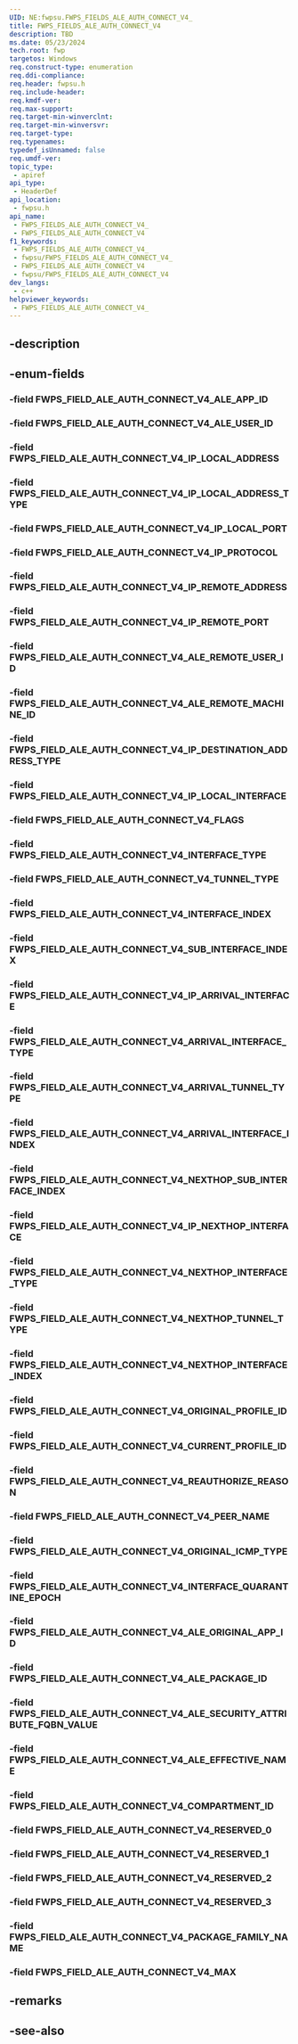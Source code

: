 ```yaml
---
UID: NE:fwpsu.FWPS_FIELDS_ALE_AUTH_CONNECT_V4_
title: FWPS_FIELDS_ALE_AUTH_CONNECT_V4
description: TBD
ms.date: 05/23/2024
tech.root: fwp
targetos: Windows
req.construct-type: enumeration
req.ddi-compliance: 
req.header: fwpsu.h
req.include-header: 
req.kmdf-ver: 
req.max-support: 
req.target-min-winverclnt: 
req.target-min-winversvr: 
req.target-type: 
req.typenames: 
typedef_isUnnamed: false
req.umdf-ver: 
topic_type:
 - apiref
api_type:
 - HeaderDef
api_location:
 - fwpsu.h
api_name:
 - FWPS_FIELDS_ALE_AUTH_CONNECT_V4_
 - FWPS_FIELDS_ALE_AUTH_CONNECT_V4
f1_keywords:
 - FWPS_FIELDS_ALE_AUTH_CONNECT_V4_
 - fwpsu/FWPS_FIELDS_ALE_AUTH_CONNECT_V4_
 - FWPS_FIELDS_ALE_AUTH_CONNECT_V4
 - fwpsu/FWPS_FIELDS_ALE_AUTH_CONNECT_V4
dev_langs:
 - c++
helpviewer_keywords:
 - FWPS_FIELDS_ALE_AUTH_CONNECT_V4_
---
```


## -description

## -enum-fields

### -field FWPS_FIELD_ALE_AUTH_CONNECT_V4_ALE_APP_ID

### -field FWPS_FIELD_ALE_AUTH_CONNECT_V4_ALE_USER_ID

### -field FWPS_FIELD_ALE_AUTH_CONNECT_V4_IP_LOCAL_ADDRESS

### -field FWPS_FIELD_ALE_AUTH_CONNECT_V4_IP_LOCAL_ADDRESS_TYPE

### -field FWPS_FIELD_ALE_AUTH_CONNECT_V4_IP_LOCAL_PORT

### -field FWPS_FIELD_ALE_AUTH_CONNECT_V4_IP_PROTOCOL

### -field FWPS_FIELD_ALE_AUTH_CONNECT_V4_IP_REMOTE_ADDRESS

### -field FWPS_FIELD_ALE_AUTH_CONNECT_V4_IP_REMOTE_PORT

### -field FWPS_FIELD_ALE_AUTH_CONNECT_V4_ALE_REMOTE_USER_ID

### -field FWPS_FIELD_ALE_AUTH_CONNECT_V4_ALE_REMOTE_MACHINE_ID

### -field FWPS_FIELD_ALE_AUTH_CONNECT_V4_IP_DESTINATION_ADDRESS_TYPE

### -field FWPS_FIELD_ALE_AUTH_CONNECT_V4_IP_LOCAL_INTERFACE

### -field FWPS_FIELD_ALE_AUTH_CONNECT_V4_FLAGS

### -field FWPS_FIELD_ALE_AUTH_CONNECT_V4_INTERFACE_TYPE

### -field FWPS_FIELD_ALE_AUTH_CONNECT_V4_TUNNEL_TYPE

### -field FWPS_FIELD_ALE_AUTH_CONNECT_V4_INTERFACE_INDEX

### -field FWPS_FIELD_ALE_AUTH_CONNECT_V4_SUB_INTERFACE_INDEX

### -field FWPS_FIELD_ALE_AUTH_CONNECT_V4_IP_ARRIVAL_INTERFACE

### -field FWPS_FIELD_ALE_AUTH_CONNECT_V4_ARRIVAL_INTERFACE_TYPE

### -field FWPS_FIELD_ALE_AUTH_CONNECT_V4_ARRIVAL_TUNNEL_TYPE

### -field FWPS_FIELD_ALE_AUTH_CONNECT_V4_ARRIVAL_INTERFACE_INDEX

### -field FWPS_FIELD_ALE_AUTH_CONNECT_V4_NEXTHOP_SUB_INTERFACE_INDEX

### -field FWPS_FIELD_ALE_AUTH_CONNECT_V4_IP_NEXTHOP_INTERFACE

### -field FWPS_FIELD_ALE_AUTH_CONNECT_V4_NEXTHOP_INTERFACE_TYPE

### -field FWPS_FIELD_ALE_AUTH_CONNECT_V4_NEXTHOP_TUNNEL_TYPE

### -field FWPS_FIELD_ALE_AUTH_CONNECT_V4_NEXTHOP_INTERFACE_INDEX

### -field FWPS_FIELD_ALE_AUTH_CONNECT_V4_ORIGINAL_PROFILE_ID

### -field FWPS_FIELD_ALE_AUTH_CONNECT_V4_CURRENT_PROFILE_ID

### -field FWPS_FIELD_ALE_AUTH_CONNECT_V4_REAUTHORIZE_REASON

### -field FWPS_FIELD_ALE_AUTH_CONNECT_V4_PEER_NAME

### -field FWPS_FIELD_ALE_AUTH_CONNECT_V4_ORIGINAL_ICMP_TYPE

### -field FWPS_FIELD_ALE_AUTH_CONNECT_V4_INTERFACE_QUARANTINE_EPOCH

### -field FWPS_FIELD_ALE_AUTH_CONNECT_V4_ALE_ORIGINAL_APP_ID

### -field FWPS_FIELD_ALE_AUTH_CONNECT_V4_ALE_PACKAGE_ID

### -field FWPS_FIELD_ALE_AUTH_CONNECT_V4_ALE_SECURITY_ATTRIBUTE_FQBN_VALUE

### -field FWPS_FIELD_ALE_AUTH_CONNECT_V4_ALE_EFFECTIVE_NAME

### -field FWPS_FIELD_ALE_AUTH_CONNECT_V4_COMPARTMENT_ID

### -field FWPS_FIELD_ALE_AUTH_CONNECT_V4_RESERVED_0

### -field FWPS_FIELD_ALE_AUTH_CONNECT_V4_RESERVED_1

### -field FWPS_FIELD_ALE_AUTH_CONNECT_V4_RESERVED_2

### -field FWPS_FIELD_ALE_AUTH_CONNECT_V4_RESERVED_3

### -field FWPS_FIELD_ALE_AUTH_CONNECT_V4_PACKAGE_FAMILY_NAME

### -field FWPS_FIELD_ALE_AUTH_CONNECT_V4_MAX

## -remarks

## -see-also

